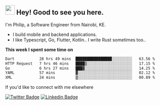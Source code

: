 <h2><img src="https://slackmojis.com/emojis/3643-cool-doge/download" width="30"/> Hey! Good to see you here.</h2>

<p>I'm Philip, a Software Engineer from Nairobi, KE. 

- I build mobile and backend applications.
- I like Typescript, Go, Flutter, Kotlin.. I write Rust sometimes too..</p>

**This week I spent some time on**
<!--START_SECTION:waka-->

```txt
Dart           28 hrs 49 mins  ████████████████░░░░░░░░░   63.56 %
HTTP Request   7 hrs 46 mins   ████▒░░░░░░░░░░░░░░░░░░░░   17.15 %
Go             6 hrs 27 mins   ███▓░░░░░░░░░░░░░░░░░░░░░   14.25 %
YAML           57 mins         ▓░░░░░░░░░░░░░░░░░░░░░░░░   02.12 %
XML            24 mins         ▒░░░░░░░░░░░░░░░░░░░░░░░░   00.89 %
```

<!--END_SECTION:waka-->

If you'd like to connect with me elsewhere

[![Twitter Badge](https://img.shields.io/badge/-Twitter-1ca0f1?style=flat-square&labelColor=1ca0f1&logo=twitter&logoColor=white&link=https://twitter.com/_diogorodrigues)](https://twitter.com/kimathiphil)  [![Linkedin Badge](https://img.shields.io/badge/-LinkedIn-blue?style=flat-square&logo=Linkedin&logoColor=white&link=https://www.linkedin.com/in/philip-kimathi-2604a9114/)](https://www.linkedin.com/in/philip-kimathi-2604a9114/)
